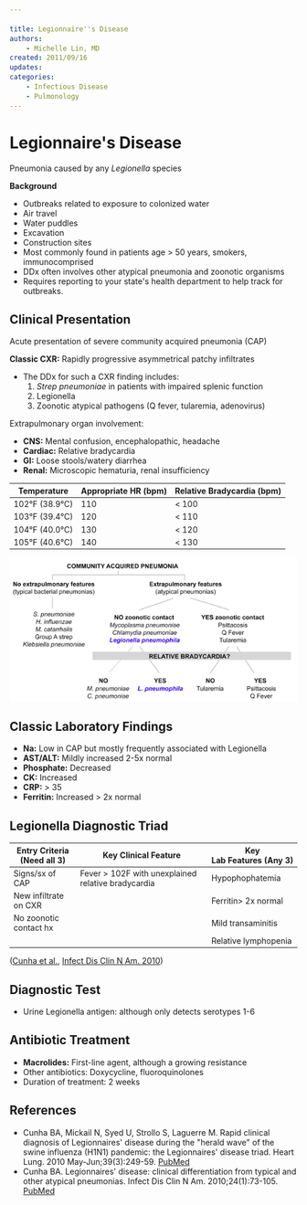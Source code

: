 ```yaml
---

title: Legionnaire''s Disease
authors:
    - Michelle Lin, MD
created: 2011/09/16
updates:
categories:
    - Infectious Disease
    - Pulmonology
---
```


# Legionnaire's Disease

Pneumonia caused by any _Legionella_ species

**Background**

- Outbreaks related to exposure to colonized water
- Air travel
- Water puddles
- Excavation
- Construction sites
- Most commonly found in patients age > 50 years, smokers, immunocomprised
- DDx often involves other atypical pneumonia and zoonotic organisms 
- Requires reporting to your state's health department to help track for outbreaks.

## Clinical Presentation

Acute presentation of severe community acquired pneumonia (CAP) 

**Classic CXR:** Rapidly progressive asymmetrical patchy infiltrates

- The DDx for such a CXR finding includes: 
  1. _Strep pneumoniae_ in patients with impaired splenic function 
  2. Legionella
  3. Zoonotic atypical pathogens (Q fever, tularemia, adenovirus)

Extrapulmonary organ involvement:

- **CNS:** Mental confusion, encephalopathic, headache
- **Cardiac:** Relative bradycardia
- **GI:** Loose stools/watery diarrhea
- **Renal:** Microscopic hematuria, renal insufficiency 

| Temperature    | Appropriate HR (bpm) | Relative Bradycardia (bpm) |
| -------------- | -------------------- | -------------------------- |
| 102°F (38.9°C) | 110                  | &lt; 100                   |
| 103°F (39.4°C) | 120                  | &lt; 110                   |
| 104°F (40.0°C) | 130                  | &lt; 120                   |
| 105°F (40.6°C) | 140                  | &lt; 130                   |

![Legionella clinical pathway](image-1.png)

## Classic Laboratory Findings

- **Na:** Low in CAP but mostly frequently associated with Legionella 
- **AST/ALT:** Mildly increased 2-5x normal
- **Phosphate:** Decreased
- **CK:** Increased
- **CRP:** > 35
- **Ferritin:** Increased > 2x normal 

## Legionella Diagnostic Triad

| **Entry Criteria (Need all 3)** | **Key Clinical Feature**                              | **Key Lab Features (Any 3)** |
| ------------------------------- | ----------------------------------------------------- | ---------------------------- |
| Signs/sx of CAP                 | Fever > 102F with  unexplained  relative bradycardia  | Hypophophatemia              |
| New infiltrate on CXR           |                                                       | Ferritin> 2x normal          |
| No zoonotic contact hx          |                                                       | Mild transaminitis           |
|                                 |                                                       | Relative lymphopenia         |

([Cunha et al.](http://www.ncbi.nlm.nih.gov/pubmed/?term=20457348), [Infect Dis Clin N Am. 2010](http://www.ncbi.nlm.nih.gov/pubmed/?term=20171547))

## Diagnostic Test

- Urine Legionella antigen: although only detects serotypes 1-6

## Antibiotic Treatment

- **Macrolides:** First-line agent, although a growing resistance
- Other antibiotics: Doxycycline, fluoroquinolones 
- Duration of treatment: 2 weeks

## References

- Cunha BA, Mickail N, Syed U, Strollo S, Laguerre M. Rapid clinical diagnosis of Legionnaires' disease during the "herald wave" of the swine influenza (H1N1) pandemic: the Legionnaires' disease triad. Heart Lung. 2010 May-Jun;39(3):249-59. [PubMed](http://www.ncbi.nlm.nih.gov/pubmed/?term=20457348)
- Cunha BA. Legionnaires' disease: clinical differentiation from typical and other atypical pneumonias. Infect Dis Clin N Am. 2010;24(1):73-105. [PubMed](http://www.ncbi.nlm.nih.gov/pubmed/?term=20171547)
